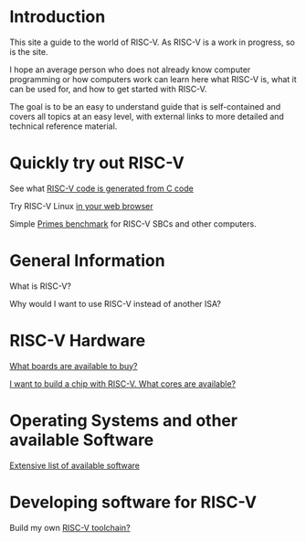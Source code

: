 # Introduction

This site a guide to the world of RISC-V. As RISC-V is a work in progress,
so is the site.

I hope an average person who does not already know computer
programming or how computers work can learn here what RISC-V is, what
it can be used for, and how to get started with RISC-V.

The goal is to be an easy to understand guide that is self-contained
and covers all topics at an easy level, with external links to more
detailed and technical reference material.

# Quickly try out RISC-V

See what [RISC-V code is generated from C code](faq/compiler_explorer)

Try RISC-V Linux [in your web browser](faq/JSLinux)

Simple [Primes benchmark](faq/primes) for RISC-V SBCs and other computers.

# General Information

What is RISC-V?

Why would I want to use RISC-V instead of another ISA?

# RISC-V Hardware

[What boards are available to buy?](https://riscv.org/exchange/)

[I want to build a chip with RISC-V. What cores are available?](https://riscv.org/exchange/cores-socs/)

# Operating Systems and other available Software

[Extensive list of available software](https://riscv.org/exchange/software/)

# Developing software for RISC-V

Build my own [RISC-V toolchain?](https://github.com/riscv-collab/riscv-gnu-toolchain)

